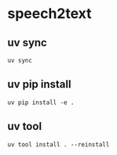 # speech2text

## uv sync

```shell
uv sync
```

## uv pip install

```shell
uv pip install -e .
```

## uv tool

```shell
uv tool install . --reinstall
```
